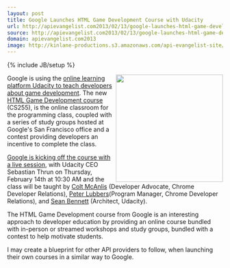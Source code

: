 ```yaml
---
layout: post
title: Google Launches HTML Game Development Course with Udacity
url: http://apievangelist.com2013/02/13/google-launches-html-game-development-course-with-udacity/
source: http://apievangelist.com2013/02/13/google-launches-html-game-development-course-with-udacity/
domain: apievangelist.com2013
image: http://kinlane-productions.s3.amazonaws.com/api-evangelist-site/blog/google-html-developer-udacity-class.png
---
```

{% include JB/setup %}<p>
     <img src="https://s3.amazonaws.com/kinlane-productions/api-evangelist/google/google-html-developer-udacity-class.png"  width="250" align="right" />
</p>
<p>
     Google is using the <a href="http://googledevelopers.blogspot.com/2013/02/udacity-html5-game-development-course.html">online learning platform Udacity to teach developers about game development</a>. The new <a href="https://www.udacity.com/course/cs255">HTML Game Development course</a> (CS255), is the online classroom for the programming class, coupled with a series of study groups hosted at Google's San Francisco office and a contest providing developers an incentive to complete the class.
</p>
<p>
     <a href="https://developers.google.com/live/">Google is kicking off the course with a live session</a>, with Udacity CEO Sebastian Thrun on Thursday, February 14th at 10:30 AM and the class will be taught by <a href="https://plus.google.com/u/0/105062545746290691206/posts">Colt McAnlis</a> (Developer Advocate, Chrome Developer Relations), <a href="https://plus.google.com/u/0/105062545746290691206/posts">Peter Lubbers</a>(Program Manager, Chrome Developer Relations), and <a href="https://plus.google.com/u/0/105495497383489174073/posts">Sean Bennett</a> (Architect, Udacity).
</p>
<p>
     The HTML Game Development course from Google is an interesting approach to developer education by providing an online course bundled with in-person or streamed workshops and study groups, bundled with a contest to help motivate students.
</p>
<p>
     I may create a blueprint for other API providers to follow, when launching their own courses in a similar way to Google.
</p>
